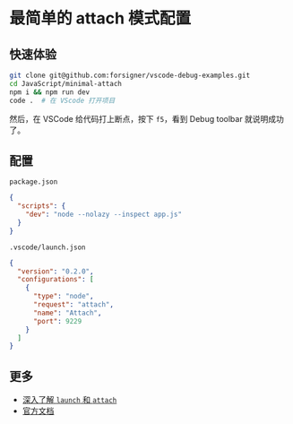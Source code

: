 # 最简单的 attach 模式配置

## 快速体验

``` bash
git clone git@github.com:forsigner/vscode-debug-examples.git
cd JavaScript/minimal-attach
npm i && npm run dev
code .  # 在 VScode 打开项目
```

然后，在 VSCode 给代码打上断点，按下 `f5`，看到 Debug toolbar 就说明成功了。

## 配置

`package.json`

```json
{
  "scripts": {
    "dev": "node --nolazy --inspect app.js"
  }
}
```

`.vscode/launch.json`

```json
{
  "version": "0.2.0",
  "configurations": [
    {
      "type": "node",
      "request": "attach",
      "name": "Attach",
      "port": 9229
    }
  ]
}
```

## 更多

- [深入了解 `launch` 和 `attach`](docs/launch-and-attach-zh-CN.md)
- [官方文档](https://code.visualstudio.com/docs/editor/debugging)